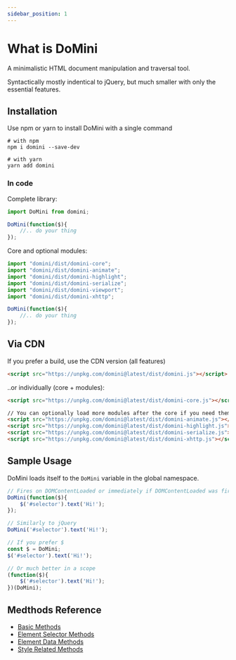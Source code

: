 ```yaml
---
sidebar_position: 1
---
```


# What is DoMini

A minimalistic HTML document manipulation and traversal tool.

Syntactically mostly indentical to jQuery, but much smaller with only the essential features.

## Installation
Use npm or yarn to install DoMini with a single command

```shell
# with npm
npm i domini --save-dev

# with yarn
yarn add domini
```

### In code

Complete library:

```javascript
import DoMini from domini;

DoMini(function($){
    //.. do your thing
});
```

Core and optional modules:

```javascript
import "domini/dist/domini-core";
import "domini/dist/domini-animate";
import "domini/dist/domini-highlight";
import "domini/dist/domini-serialize";
import "domini/dist/domini-viewport";
import "domini/dist/domini-xhttp";

DoMini(function($){
    //.. do your thing
});
```

## Via CDN

If you prefer a build, use the CDN version (all features)

```html
<script src="https://unpkg.com/domini@latest/dist/domini.js"></script>
```

..or individually (core + modules):

```html
<script src="https://unpkg.com/domini@latest/dist/domini-core.js"></script>

// You can optionally load more modules after the core if you need them:
<script src="https://unpkg.com/domini@latest/dist/domini-animate.js"></script>
<script src="https://unpkg.com/domini@latest/dist/domini-highlight.js"></script>
<script src="https://unpkg.com/domini@latest/dist/domini-serialize.js"></script>
<script src="https://unpkg.com/domini@latest/dist/domini-xhttp.js"></script>
```

## Sample Usage
DoMini loads itself to the ```DoMini``` variable in the global namespace.

```javascript
// Fires on DOMContentLoaded or immediately if DOMContentLoaded was fired
DoMini(function($){ 
    $('#selector').text('Hi!');
});

// Similarly to jQuery
DoMini('#selector').text('Hi!');

// If you prefer $
const $ = DoMini;
$('#selector').text('Hi!');

// Or much better in a scope
(function($){
    $('#selector').text('Hi!');
})(DoMini);
```  

## Medthods Reference
 - [Basic Methods](./category/basic-methods)
 - [Element Selector Methods](./category/element-selector-methods)
 - [Element Data Methods](./category/element-data-methods)
 - [Style Related Methods](./category/style-related-methods)